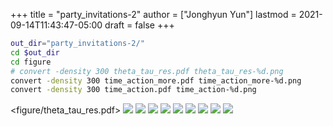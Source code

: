 +++
title = "party_invitations-2"
author = ["Jonghyun Yun"]
lastmod = 2021-09-14T11:43:47-05:00
draft = false
+++

```sh
out_dir="party_invitations-2/"
cd $out_dir
cd figure
# convert -density 300 theta_tau_res.pdf theta_tau_res-%d.png
convert -density 300 time_action_more.pdf time_action_more-%d.png
convert -density 300 time_action.pdf time_action-%d.png
```

<figure/theta_tau_res.pdf>
![](figure/time_action-3.png)
![](figure/time_action_more-2.png)
![](figure/time_action_more-5.png)
![](figure/time_action_more-7.png)
![](figure/time_action_more-8.png)
![](figure/time_action_more-9.png)
![](figure/time_action_more-10.png)
![](figure/time_action_more-11.png)
![](figure/time_action_more-13.png)
